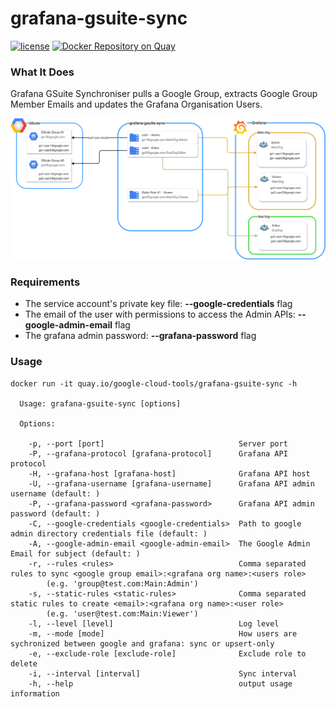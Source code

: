 # grafana-gsuite-sync
[![license](https://img.shields.io/github/license/google-cloud-tools/grafana-gsuite-sync.svg?maxAge=604800)](https://github.com/google-cloud-tools/grafana-gsuite-sync)
[![Docker Repository on Quay](https://quay.io/repository/google-cloud-tools/grafana-gsuite-sync/status "Docker Repository on Quay")](https://quay.io/repository/google-cloud-tools/grafana-gsuite-sync)

### What It Does

Grafana GSuite Synchroniser pulls a Google Group, extracts Google Group Member Emails and updates the Grafana Organisation Users.

[![graph](./graph.png)](./graph.png)

### Requirements

- The service account's private key file: **--google-credentials** flag
- The email of the user with permissions to access the Admin APIs:  **--google-admin-email** flag
- The grafana admin password:  **--grafana-password** flag

### Usage

```
docker run -it quay.io/google-cloud-tools/grafana-gsuite-sync -h

  Usage: grafana-gsuite-sync [options]

  Options:

    -p, --port [port]                              Server port
    -P, --grafana-protocol [grafana-protocol]      Grafana API protocol
    -H, --grafana-host [grafana-host]              Grafana API host
    -U, --grafana-username [grafana-username]      Grafana API admin username (default: )
    -P, --grafana-password <grafana-password>      Grafana API admin password (default: )
    -C, --google-credentials <google-credentials>  Path to google admin directory credentials file (default: )
    -A, --google-admin-email <google-admin-email>  The Google Admin Email for subject (default: )
    -r, --rules <rules>                            Comma separated rules to sync <google group email>:<grafana org name>:<users role>
        (e.g. 'group@test.com:Main:Admin')
    -s, --static-rules <static-rules>              Comma separated static rules to create <email>:<grafana org name>:<user role>
        (e.g. 'user@test.com:Main:Viewer')
    -l, --level [level]                            Log level
    -m, --mode [mode]                              How users are sychronized between google and grafana: sync or upsert-only
    -e, --exclude-role [exclude-role]              Exclude role to delete
    -i, --interval [interval]                      Sync interval
    -h, --help                                     output usage information
```